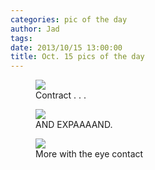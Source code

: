 ```yaml
---
categories: pic of the day
author: Jad
tags: 
date: 2013/10/15 13:00:00
title: Oct. 15 pics of the day 
---
```


<figure>
<img src="/img/2013/10/15/img_4552_medium.jpg" />
<figcaption>Contract . . .</figcaption>
</figure>

<figure>
<img src="/img/2013/10/15/img_4557_medium.jpg" />
<figcaption>AND EXPAAAAND.</figcaption>
</figure>

<figure>
<img src="/img/2013/10/15/img_4569_medium.jpg" />
<figcaption>More with the eye contact</figcaption>
</figure>
